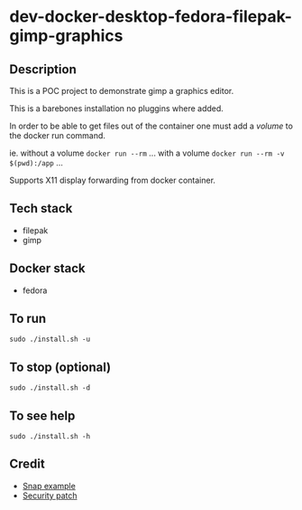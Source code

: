 # dev-docker-desktop-fedora-filepak-gimp-graphics

## Description
This is a POC project to demonstrate gimp a graphics editor.

This is a barebones installation no pluggins where added. 

In order to be able to get files out of the container one must add a *volume* to the docker run command.

ie.
without a volume
`docker run --rm` ...
with a volume
`docker run --rm -v $(pwd):/app` ...

Supports X11 display forwarding from docker container.

## Tech stack
- filepak
- gimp

## Docker stack
- fedora

## To run
`sudo ./install.sh -u`

## To stop (optional)
`sudo ./install.sh -d`

## To see help
`sudo ./install.sh -h`

## Credit
- [Snap example](https://forum.snapcraft.io/t/install-snap-in-docker/20740)
- [Security patch](https://github.com/ogra1/snapd-docker/issues/9)